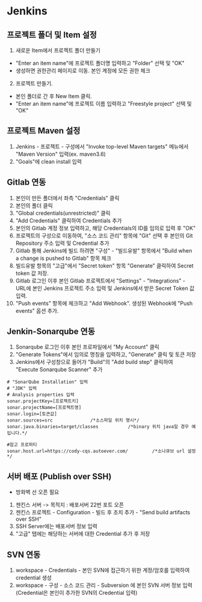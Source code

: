 # Jenkins
## 프로젝트 폴더 및 Item 설정
1. 새로운 Item에서 프로젝트 폴더 만들기
- "Enter an item name"에 프로젝트 폴더명 입력하고 "Folder" 선택 및 "OK"
- 생성하면 권한관리 페이지로 이동. 본인 계정에 모든 권한 체크
2. 프로젝트 만들기.
- 본인 폴더로 간 후 New Item 클릭.
- "Enter an item name"에 프로젝트 이름 입력하고 "Freestyle project" 선택 및 "OK"
## 프로젝트 Maven 설정
1. Jenkins - 프로젝트 - 구성에서 "Invoke top-level Maven targets" 메뉴에서 "Maven Version" 입력(ex. maven3.6)
2. "Goals"에 clean install 입력
## Gitlab 연동
1. 본인이 만든 폴더에서 좌측 "Credentials" 클릭
2. 본인의 폴더 클릭
3. "Global credentials(unrestricted)" 클릭
4. "Add Credentials" 클릭하여 Credentials 추가
5. 본인의 Gitlab 계정 정보 입력하고, 해당 Credentials의 ID를 임의로 입력 후 "OK"
6. 프로젝트의 구성으로 이동하여, "소스 코드 관리" 항목에 "Git" 선택 후 본인의 Git Repository 주소 입력 및 Credential 추가
7. Gitlab 통해 Jenkins에 빌드 하려면 "구성" - "빌드유발" 항목에서 "Build when a change is pushed to Gitlab" 항목 체크
8. 빌드유발 항목의 "고급"에서 "Secret token" 항목 "Generate" 클릭하여 Secret token 값 저장.
9. Gitlab 로그인 이후 본인 Gitlab 프로젝트에서 "Settings" - "Integrations" - URL에 본인 Jenkins 프로젝트 주소 입력 및 Jenkins에서 받은 Secret Token 값 입력.
10. "Push events" 항목에 체크하고 "Add Webhook". 생성된 Webhook에 "Push events" 옵션 추가.


## Jenkin-Sonarqube 연동
1. Sonarqube 로그인 이후 본인 프로파일에서 "My Account" 클릭
2. "Generate Tokens"에서 임의로 명칭을 입력하고, "Generate" 클릭 및 토큰 저장
3. Jenkins에서 구성창으로 들어가 "Build"의 "Add build step" 클릭하여 "Execute Sonarqube Scanner" 추가
```
# "SonarQube Installation" 입력
# "JDK" 입력
# Analysis properties 입력
sonar.projectKey=[프로젝트키]
sonar.projectName=[프로젝트명]
sonar.login=[토큰값]
sonar.sources=src              /*소스파일 위치 명시*/
sonar.java.binaries=target/classes           /*binary 위치 java일 경우 예입니다.*/
```
```
#참고 프로퍼티
sonar.host.url=https://cody-cqs.autoever.com/         /*소나큐브 url 설정*/
```


## 서버 배포 (Publish over SSH)
* 방화벽 선 오픈 필요
1. 젠킨스 서버 -> 목적지 : 배포서버 22번 포트 오픈 
2. 젠킨스 프로젝트 - Configuration - 빌드 후 조치 추가 - "Send build artifacts over SSH"
3. SSH Server에는 배포서버 정보 입력
4. "고급" 탭에는 해당하는 서버에 대한 Credential 추가 후 저장


## SVN 연동
1. workspace - Credentials - 본인 SVN에 접근하기 위한 계정/암호를 입력하여 credential 생성
2. workspace - 구성 - 소스 코드 관리 - Subversion 에 본인 SVN 서버 정보 입력 (Credential은 본인이 추가한 SVN의 Credential 입력)